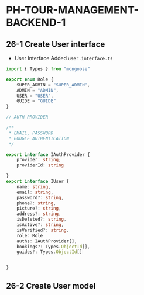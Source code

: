 # PH-TOUR-MANAGEMENT-BACKEND-1
## 26-1 Create User interface

- User Interface Added `user.interface.ts`

```ts 
import { Types } from "mongoose"

export enum Role {
    SUPER_ADMIN = "SUPER_ADMIN",
    ADMIN = "ADMIN",
    USER = "USER",
    GUIDE = "GUIDE"
}

// AUTH PROVIDER 

/**
 * EMAIL, PASSWORD
 * GOOGLE AUTHENTICATION
 */

export interface IAuthProvider {
    provider: string;
    providerId: string

}
export interface IUser {
    name: string,
    email: string,
    password?: string,
    phone?: string,
    picture?: string,
    address?: string,
    isDeleted?: string,
    isActive?: string,
    isVerified?: string,
    role: Role
    auths: IAuthProvider[],
    bookings?: Types.ObjectId[],
    guides?: Types.ObjectId[]


}
```

## 26-2 Create User model